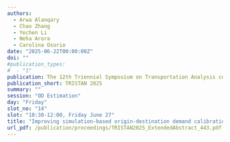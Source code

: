 ```yaml
---
authors:
  - Arwa Alanqary
  - Chao Zhang
  - Yechen Li
  - Neha Arora
  - Carolina Osorio
date: "2025-06-22T00:00:00Z"
doi: ""
#publication_types:
#  - "1"
publication: The 12th Triennial Symposium on Transportation Analysis conference
publication_short: TRISTAN 2025
summary: ""
session: "OD Estimation"
day: "Friday"
slot_no: "14"
slot: "10:30-12:00, Friday June 27"
title: "Improving simulation-based origin-destination demand calibration using sample segment counts data"
url_pdf: /publication/proceedings/TRISTAN2025_ExtendedAbstract_443.pdf
---
```

